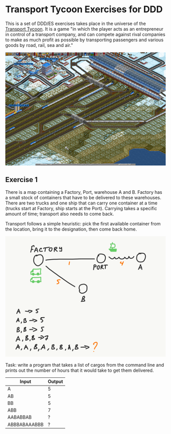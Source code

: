 # Transport Tycoon Exercises for DDD



This is a set of DDD/ES exercises takes place in the universe of the [Transport Tycoon](https://en.wikipedia.org/wiki/Transport_Tycoon). It is a game "in which the player acts as an entrepreneur in control of a transport company, and can compete against rival companies to make as much profit as possible by transporting passengers and various goods by road, rail, sea and air."



![tt-1-the-game.png](images/tt-1-the-game.png)



## Exercise 1

There is a map containing a Factory, Port, warehouse A and B. Factory has a small stock of containers that have to be delivered to these warehouses. There are two trucks and one ship that can carry one container at a time (trucks start at Factory, ship starts at the Port). Carrying takes a specific amount of time; transport also needs to come back.

Transport follows a simple heuristic: pick the first available container from the location, bring it to the designation, then come back home.

![tt-1-exercise.png](images/tt-1-exercise.png)

Task: write a program that takes a list of cargos from the command line and prints out the number of hours that it would take to get them delivered.

| Input        | Output |
| ------------ | ------ |
| A            | 5      |
| AB           | 5      |
| BB           | 5      |
| ABB          | 7      |
| AABABBAB     | ?      |
| ABBBABAAABBB | ?      |














